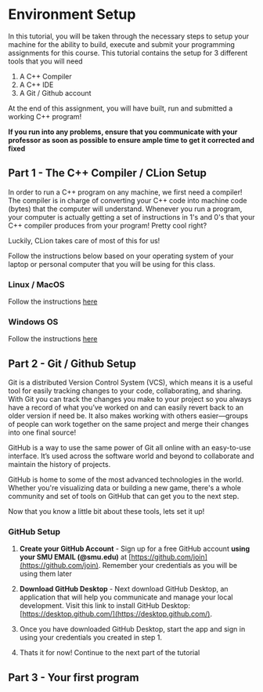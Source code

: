 # Environment Setup
In this tutorial, you will be taken through the necessary steps to setup your machine for the ability to build, execute and submit your programming assignments for this course. This tutorial contains the setup for 3 different tools that you will need

1. A C++ Compiler
2. A C++ IDE
3. A Git / Github account

At the end of this assignment, you will have built, run and submitted a working C++ program!

**If you run into any problems, ensure that you communicate with your professor as soon as possible to ensure ample time to get it corrected and fixed**

## Part 1 - The C++ Compiler / CLion Setup
In order to run a C++ program on any machine, we first need a compiler! The compiler is in charge of converting your C++ code into machine code (bytes) that the computer will understand. Whenever you run a program, your computer is actually getting a set of instructions in 1's and 0's that your C++ compiler produces from your program! Pretty cool right? 

Luckily, CLion takes care of most of this for us!

Follow the instructions below based on your operating system of your laptop or personal computer that you will be using for this class. 

### Linux / MacOS
Follow the instructions [here](MacOS.md) 

### Windows OS
Follow the instructions [here](Windows.md) 

## Part 2 - Git / Github Setup
Git is a distributed Version Control System (VCS), which means it is a useful tool for easily tracking changes to your code, collaborating, and sharing. With Git you can track the changes you make to your project so you always have a record of what you’ve worked on and can easily revert back to an older version if need be. It also makes working with others easier—groups of people can work together on the same project and merge their changes into one final source!

GitHub is a way to use the same power of Git all online with an easy-to-use interface. It’s used across the software world and beyond to collaborate and maintain the history of projects.

GitHub is home to some of the most advanced technologies in the world. Whether you're visualizing data or building a new game, there's a whole community and set of tools on GitHub that can get you to the next step. 

Now that you know a little bit about these tools, lets set it up!

### GitHub Setup
1. **Create your GitHub Account** - Sign up for a free GitHub account **using your SMU EMAIL (@smu.edu)** at [https://github.com/join](https://github.com/join). Remember your credentials as you will be using them later

2. **Download GitHub Desktop** - Next download GitHub Desktop, an application that will help you communicate and manage your local development. Visit this link to install GitHub Desktop: [https://desktop.github.com/](https://desktop.github.com/).

3. Once you have downloaded GitHub Desktop, start the app and sign in using your credentials you created in step 1.

4. Thats it for now! Continue to the next part of the tutorial

## Part 3 - Your first program


